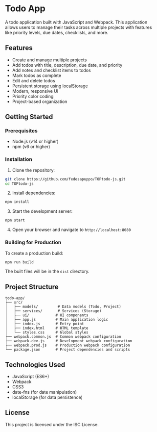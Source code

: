 # Todo App

A todo application built with JavaScript and Webpack. This application allows users to manage their tasks across multiple projects with features like priority levels, due dates, checklists, and more.

## Features

- Create and manage multiple projects
- Add todos with title, description, due date, and priority
- Add notes and checklist items to todos
- Mark todos as complete
- Edit and delete todos
- Persistent storage using localStorage
- Modern, responsive UI
- Priority color coding
- Project-based organization

## Getting Started

### Prerequisites

- Node.js (v14 or higher)
- npm (v6 or higher)

### Installation

1. Clone the repository:

```bash
git clone https://github.com/fedesapuppo/TOPtodo-js.git
cd TOPtodo-js
```

2. Install dependencies:

```bash
npm install
```

3. Start the development server:

```bash
npm start
```

4. Open your browser and navigate to `http://localhost:8080`

### Building for Production

To create a production build:

```bash
npm run build
```

The built files will be in the `dist` directory.

## Project Structure

```
todo-app/
├── src/
│   ├── models/         # Data models (Todo, Project)
│   ├── services/       # Services (Storage)
│   ├── ui/            # UI components
│   ├── app.js         # Main application logic
│   ├── index.js       # Entry point
│   ├── index.html     # HTML template
│   └── styles.css     # Global styles
├── webpack.common.js  # Common webpack configuration
├── webpack.dev.js     # Development webpack configuration
├── webpack.prod.js    # Production webpack configuration
└── package.json       # Project dependencies and scripts
```

## Technologies Used

- JavaScript (ES6+)
- Webpack
- CSS3
- date-fns (for date manipulation)
- localStorage (for data persistence)

## License

This project is licensed under the ISC License.
